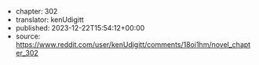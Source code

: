 - chapter: 302
- translator: kenUdigitt
- published: 2023-12-22T15:54:12+00:00
- source: https://www.reddit.com/user/kenUdigitt/comments/18oi1hm/novel_chapter_302
